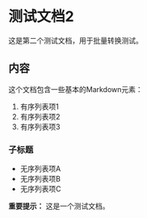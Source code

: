 # 测试文档2

这是第二个测试文档，用于批量转换测试。

## 内容

这个文档包含一些基本的Markdown元素：

1. 有序列表项1
2. 有序列表项2
3. 有序列表项3

### 子标题

- 无序列表项A
- 无序列表项B
- 无序列表项C

**重要提示：** 这是一个测试文档。
